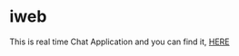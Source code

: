 # iweb
This is real time Chat Application 
and you can find it, [HERE](https://iwebchat.netlify.app/)

